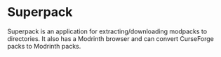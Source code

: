 # Superpack

Superpack is an application for extracting/downloading modpacks to directories. It also has a Modrinth browser and can convert CurseForge packs to Modrinth packs.
